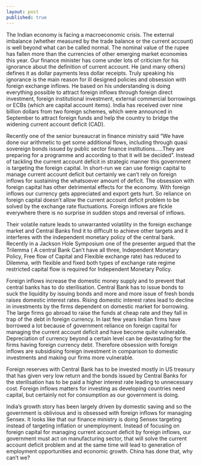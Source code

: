 ```yaml
---
layout: post
published: true
---
```

The Indian economy is facing a macroeconomic crisis. The external imbalance (whether measured by the trade balance or the current account) is well beyond what can be called normal. The nominal value of the rupee has fallen more than the currencies of other emerging market economies this year. Our finance minister has come under lots of criticism for his ignorance about the definition of current account. He (and many others) defines it as dollar payments less dollar receipts. Truly speaking his ignorance is the main reason for ill designed policies and obsession with foreign exchange inflows. He based on his understanding is doing everything possible to attract foreign inflows through foreign direct investment, foreign institutional investment, external commercial borrowings or ECBs (which are capital account items). India has received over nine billion dollars from two foreign schemes, which were announced in September to attract foreign funds and help the country to bridge the widening current account deficit (CAD).

Recently one of the senior bureaucrat in finance ministry said “We have done our arithmetic to get some additional flows, including through quasi sovereign bonds issued by public sector finance institutions…..They are preparing for a programme and according to that it will be decided”. Instead of tackling the current account deficit in strategic manner this government is targeting the foreign capital. In short-run we can use foreign capital to manage current account deficit but certainly we can’t rely on foreign inflows for sustaining the whatsoever amount of deficit. The obsession with foreign capital has other detrimental effects for the economy. With foreign inflows our currency gets appreciated and export gets hurt. So reliance on foreign capital doesn’t allow the current account deficit problem to be solved by the exchange rate fluctuations. Foreign inflows are fickle everywhere there is no surprise in sudden stops and reversal of inflows.

Their volatile nature leads to unwarranted volatility in the foreign exchange market and Central Banks find it to difficult to achieve other targets and it interferes with the independent monetary policy of the central bank. Recently in a Jackson Hole Symposium one of the presenter argued that the Trilemma ( A central Bank Can’t have all three, Independent Monetary Policy, Free flow of Capital and Flexible exchange rate) has reduced to Dilemma, with flexible and fixed both types of exchange rate regime restricted capital flow is required for Independent Monetary Policy.

Foreign inflows increase the domestic money supply and to prevent that central banks has to do sterilisation. Central Bank has to issue bonds to suck the liquidity by issuing bonds and more and more issue of fresh bonds raises domestic interest rates. Rising domestic interest rates lead to decline in investments by the firms dependent on domestic market for borrowing. The large firms go abroad to raise the funds at cheap rate and they fall in trap of the debt in foreign currency. In last few years Indian firms have borrowed a lot because of government reliance on foreign capital for managing the current account deficit and have become quite vulnerable. Depreciation of currency beyond a certain level can be devastating for the firms having foreign currency debt. Therefore obsession with foreign inflows are subsidising foreign investment in comparison to domestic investments and making our firms more vulnerable.

Foreign reserves with Central Bank has to be invested mostly in US treasury that has given very low return and the bonds issued by Central Banks for the sterilisation has to be paid a higher interest rate leading to unnecessary cost. Foreign inflows matters for investing as developing countries need capital, but certainly not for consumption as our government is doing.

India’s growth story has been largely driven by domestic saving and so the government is oblivious and is  obsessed with foreign inflows for managing Sensex. It looks like that our finance ministry is doing Sensex targeting instead of targeting inflation or unemployment. Instead of focusing on foreign capital for managing current account deficit by foreign inflows, our government must act on manufacturing sector, that will solve the current account deficit problem and at the same time will lead to generation of employment opportunities and economic growth. China has done that, why can’t we?
